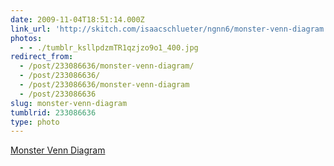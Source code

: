 ```yaml
---
date: 2009-11-04T18:51:14.000Z
link_url: 'http://skitch.com/isaacschlueter/ngnn6/monster-venn-diagram'
photos:
  - - ./tumblr_ksllpdzmTR1qzjzo9o1_400.jpg
redirect_from:
  - /post/233086636/monster-venn-diagram/
  - /post/233086636/
  - /post/233086636/monster-venn-diagram
  - /post/233086636
slug: monster-venn-diagram
tumblrid: 233086636
type: photo
---
```

<p><a href="http://skitch.com/isaacschlueter/ngnn6/monster-venn-diagram">Monster Venn Diagram</a></p>
